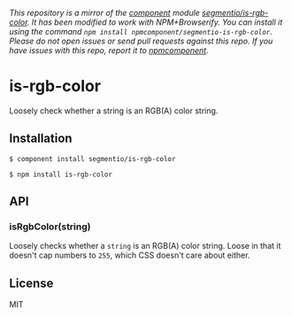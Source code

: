 *This repository is a mirror of the [component](http://component.io) module [segmentio/is-rgb-color](http://github.com/segmentio/is-rgb-color). It has been modified to work with NPM+Browserify. You can install it using the command `npm install npmcomponent/segmentio-is-rgb-color`. Please do not open issues or send pull requests against this repo. If you have issues with this repo, report it to [npmcomponent](https://github.com/airportyh/npmcomponent).*
# is-rgb-color

  Loosely check whether a string is an RGB(A) color string.

## Installation
  
```
$ component install segmentio/is-rgb-color
```
```
$ npm install is-rgb-color
```

## API

### isRgbColor(string)

  Loosely checks whether a `string` is an RGB(A) color string. Loose in that it doesn't cap numbers to `255`, which CSS doesn't care about either.

## License

  MIT
